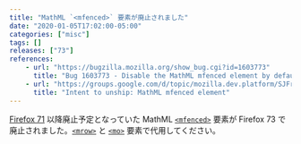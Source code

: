 ```yaml
---
title: "MathML `<mfenced>` 要素が廃止されました"
date: "2020-01-05T17:02:00-05:00"
categories: ["misc"]
tags: []
releases: ["73"]
references:
    - url: "https://bugzilla.mozilla.org/show_bug.cgi?id=1603773"
      title: "Bug 1603773 - Disable the MathML mfenced element by default in all builds"
    - url: "https://groups.google.com/d/topic/mozilla.dev.platform/SJFrpa-UmQk/discussion"
      title: "Intent to unship: MathML mfenced element"
---
```

[Firefox 71](https://www.fxsitecompat.dev/ja/docs/2019/various-legacy-mathml-features-have-been-deprecated/) 以降廃止予定となっていた MathML [`<mfenced>`](https://developer.mozilla.org/docs/Web/MathML/Element/mfenced) 要素が Firefox 73 で廃止されました。[`<mrow>`](https://developer.mozilla.org/docs/Web/MathML/Element/mrow) と [`<mo>`](https://developer.mozilla.org/docs/Web/MathML/Element/mo) 要素で代用してください。
